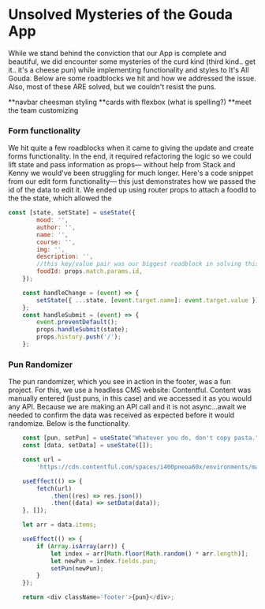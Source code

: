 # Unsolved Mysteries of the Gouda App

While we stand behind the conviction that our App is complete and beautiful, we did encounter some mysteries of the curd kind (third kind.. get it.. it's a cheese pun) while implementing functionality and styles to It's All Gouda. Below are some roadblocks we hit and how we addressed the issue. Also, most of these ARE solved, but we couldn't resist the puns.

**navbar cheesman styling
**cards with flexbox (what is spelling?)
**meet the team customizing

### Form functionality

We hit quite a few roadblocks when it came to giving the update and create forms functionality. In the end, it required refactoring the logic so we could lift state and pass information as props— without help from Stack and Kenny we would've been struggling for much longer. Here's a code snippet from our edit form functionality— this just demonstrates how we passed the id of the data to edit it. We ended up using router props to attach a foodId to the the state, which allowed the 

```javascript
const [state, setState] = useState({
		mood: '',
		author: '',
		name: '',
		course: '',
		img: '',
        description: '',
        //this key/value pair was our biggest roadblock in solving this issue
		foodId: props.match.params.id,
	});

	const handleChange = (event) => {
		setState({ ...state, [event.target.name]: event.target.value });
	};
	const handleSubmit = (event) => {
		event.preventDefault();
		props.handleSubmit(state);
		props.history.push('/');
	};
```


### Pun Randomizer

The pun randomizer, which you see in action in the footer, was a fun project. For this, we use a headless CMS website: Contentful. Content was manually entered (just puns, in this case) and we accessed it as you would any API. Because we are making an API call and it is not async...await we needed to confirm the data was received as expected before it would randomize. Below is the functionality.

```javascript
	const [pun, setPun] = useState("Whatever you do, don't copy pasta.");
	const [data, setData] = useState([]);

	const url =
		'https://cdn.contentful.com/spaces/i400pneoa60x/environments/master/entries?access_token=tqdo3TnhYgSsLQukoxBUvQQj_3vHkJRKG2_TpD-fVJo';

	useEffect(() => {
		fetch(url)
			.then((res) => res.json())
			.then((data) => setData(data));
	}, []);

	let arr = data.items;

	useEffect(() => {
		if (Array.isArray(arr)) {
			let index = arr[Math.floor(Math.random() * arr.length)];
			let newPun = index.fields.pun;
			setPun(newPun);
		}
	});

	return <div className='footer'>{pun}</div>;
```